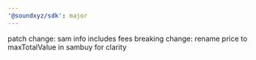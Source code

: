 ```yaml
---
'@soundxyz/sdk': major
---
```


patch change: sam info includes fees
breaking change: rename price to maxTotalValue in sambuy for clarity
